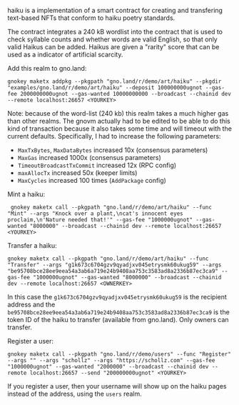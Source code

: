 haiku is a implementation of a smart contract for creating and transfering text-based NFTs that conform to haiku poetry standards. 

The contract integrates a 240 kB wordlist into the contract that is used to check syllable counts and whether words are valid English, so that only valid Haikus can be added. Haikus are given a "rarity" score that can be used as a indicator of artificial scarcity. 

Add this realm to gno.land:

    gnokey maketx addpkg --pkgpath "gno.land/r/demo/art/haiku" --pkgdir "examples/gno.land/r/demo/art/haiku" --deposit 100000000ugnot --gas-fee 2000000000ugnot --gas-wanted 10000000000 --broadcast --chainid dev --remote localhost:26657 <YOURKEY>

Note: because of the word-list (240 kb) this realm takes a much higher gas than other realms. The gnovm actually had to be edited to be able to do this kind of transaction because it also takes some time and will timeout with the current defaults. Specifically, I had to increase the following parameters:

- `MaxTxBytes`, `MaxDataBytes` increased 10x (consensus parameters)
- `MaxGas` increased 1000x (consensus parameters)
- `TimeoutBroadcastTxCommit` increased 12x (RPC config)
- `maxAllocTx` increased 50x (keeper limits)
- `MaxCycles` increased 100 times (`AddPackage` config)


Mint a haiku:

     gnokey maketx call --pkgpath "gno.land/r/demo/art/haiku" --func "Mint" --args "Knock over a plant,\ncat's innocent eyes proclaim,\n'Nature needed that!'" --gas-fee "1000000ugnot" --gas-wanted "8000000" --broadcast --chainid dev --remote localhost:26657  <YOURKEY>

Transfer a haiku:

    gnokey maketx call --pkgpath "gno.land/r/demo/art/haiku" --func "Transfer" --args "g1k673c6704gzv9qyadjxv045etrysmk60ukug59" --args "be95708bce28ee9eea54a3ab6a719e24b9408aa753c3583ad8a2336b87ec3ca9" --gas-fee "1000000ugnot" --gas-wanted "8000000" --broadcast --chainid dev --remote localhost:26657 <OWNERKEY>

In this case the `g1k673c6704gzv9qyadjxv045etrysmk60ukug59` is the recipient address and the `be95708bce28ee9eea54a3ab6a719e24b9408aa753c3583ad8a2336b87ec3ca9` is the token ID of the haiku to transfer (available from gno.land). Only owners can transfer.

Register a user:

    gnokey maketx call --pkgpath "gno.land/r/demo/users" --func "Register" --args "" --args "schollz" --args "https://schollz.com" --gas-fee "1000000ugnot" --gas-wanted "2000000" --broadcast --chainid dev --remote localhost:26657 --send "200000000ugnot" <YOURKEY>

If you register a user, then your username will show up on the haiku pages instead of the address, using the `users` realm.



